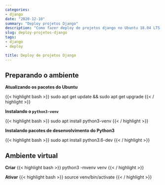 ```yaml
---
categories:
- django
date: "2020-12-10"
summary: "Deploy projetos Django"
description: "Como fazer deploy de projetos django no Ubuntu 18.04 LTS com Nginx e uWSGI"
slug: deploy-projetos-django
tags:
- django
- deploy

title: Deploy de projetos Django
---
```


## Preparando o ambiente

**Atualizando os pacotes do Ubuntu**

{{< highlight bash >}}
sudo apt get update && sudo apt get upgrade
{{< / highlight >}}

**Instalando o `python3-venv`**

{{< highlight bash >}}
sudo apt install python3-venv
{{< / highlight >}}

**Instalando pacotes de desenvolvimento do Python3**

{{< highlight bash >}}
sudo apt install python3.6-dev
{{< / highlight >}}

## Ambiente virtual

**Criar**
{{< highlight bash >}}
python3 -mvenv venv
{{< / highlight >}}

**Ativar**
{{< highlight bash >}}
source venv/bin/activate
{{< / highlight >}}

